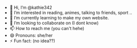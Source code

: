 - 👋 Hi, I’m @kathie342
- 👀 I’m interested in reading, animes, talking to friends, sport ..
- 🌱 I’m currently learning to make my own website.
- 💞️ I’m looking to collaborate on (I dont know)
- 📫 How to reach me (you can't hehe)
- 😄 Pronouns: she/her
- ⚡ Fun fact: (no idea??)

<!---
kathie342/kathie342 is a ✨ special ✨ repository because its `README.md` (this file) appears on your GitHub profile.
You can click the Preview link to take a look at your changes.
--->
